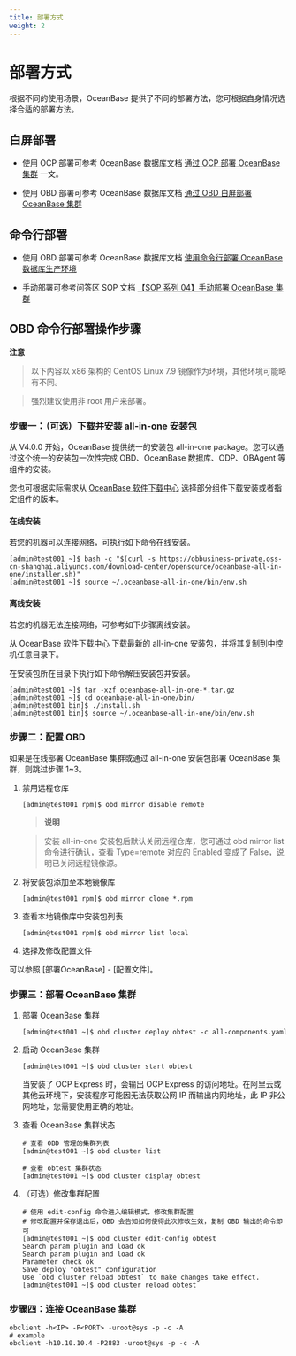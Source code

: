 ```yaml
---
title: 部署方式
weight: 2
---
```

# 部署方式

根据不同的使用场景，OceanBase 提供了不同的部署方法，您可根据自身情况选择合适的部署方法。

## 白屏部署

- 使用 OCP 部署可参考 OceanBase 数据库文档 [通过 OCP 部署 OceanBase 集群](https://www.oceanbase.com/docs/common-oceanbase-database-cn-10000000001700626) 一文。

- 使用 OBD 部署可参考 OceanBase 数据库文档 [通过 OBD 白屏部署 OceanBase 集群](https://www.oceanbase.com/docs/common-oceanbase-database-cn-10000000001697442)

## 命令行部署

- 使用 OBD 部署可参考 OceanBase 数据库文档 [使用命令行部署 OceanBase 数据库生产环境](https://www.oceanbase.com/docs/common-oceanbase-database-cn-10000000001692942)

- 手动部署可参考问答区 SOP 文档 [【SOP 系列 04】手动部署 OceanBase 集群](https://ask.oceanbase.com/t/topic/28800061)

## OBD 命令行部署操作步骤

**注意**

> 以下内容以 x86 架构的 CentOS Linux 7.9 镜像作为环境，其他环境可能略有不同。

> 强烈建议使用非 root 用户来部署。

### 步骤一：（可选）下载并安装 all-in-one 安装包
从 V4.0.0 开始，OceanBase 提供统一的安装包 all-in-one package。您可以通过这个统一的安装包一次性完成 OBD、OceanBase 数据库、ODP、OBAgent 等组件的安装。

您也可根据实际需求从 [OceanBase 软件下载中心](https://www.oceanbase.com/softwarecenter) 选择部分组件下载安装或者指定组件的版本。

#### 在线安装
若您的机器可以连接网络，可执行如下命令在线安装。

```shell
[admin@test001 ~]$ bash -c "$(curl -s https://obbusiness-private.oss-cn-shanghai.aliyuncs.com/download-center/opensource/oceanbase-all-in-one/installer.sh)"
[admin@test001 ~]$ source ~/.oceanbase-all-in-one/bin/env.sh
```

#### 离线安装
若您的机器无法连接网络，可参考如下步骤离线安装。

从 OceanBase 软件下载中心 下载最新的 all-in-one 安装包，并将其复制到中控机任意目录下。

在安装包所在目录下执行如下命令解压安装包并安装。

```shell
[admin@test001 ~]$ tar -xzf oceanbase-all-in-one-*.tar.gz
[admin@test001 ~]$ cd oceanbase-all-in-one/bin/
[admin@test001 bin]$ ./install.sh
[admin@test001 bin]$ source ~/.oceanbase-all-in-one/bin/env.sh
```

### 步骤二：配置 OBD

如果是在线部署 OceanBase 集群或通过 all-in-one 安装包部署 OceanBase 集群，则跳过步骤 1~3。

1. 禁用远程仓库

   ```shell
   [admin@test001 rpm]$ obd mirror disable remote
   ```

   >**说明**

   >安装 all-in-one 安装包后默认关闭远程仓库，您可通过 obd mirror list 命令进行确认，查看 Type=remote 对应的 Enabled 变成了 False，说明已关闭远程镜像源。

2. 将安装包添加至本地镜像库

   ```shell
   [admin@test001 rpm]$ obd mirror clone *.rpm
   ```
3. 查看本地镜像库中安装包列表

   ```shell
   [admin@test001 rpm]$ obd mirror list local
   ```

4. 选择及修改配置文件

  可以参照 [部署OceanBase] - [配置文件]。

### 步骤三：部署 OceanBase 集群

1. 部署 OceanBase 集群

   ```shell
   [admin@test001 ~]$ obd cluster deploy obtest -c all-components.yaml
   ```

2. 启动 OceanBase 集群

   ```shell
   [admin@test001 ~]$ obd cluster start obtest
   ```

   当安装了 OCP Express 时，会输出 OCP Express 的访问地址。在阿里云或其他云环境下，安装程序可能因无法获取公网 IP 而输出内网地址，此 IP 非公网地址，您需要使用正确的地址。

3. 查看 OceanBase 集群状态

   ```shell
   # 查看 OBD 管理的集群列表
   [admin@test001 ~]$ obd cluster list
  
   # 查看 obtest 集群状态
   [admin@test001 ~]$ obd cluster display obtest
   ```

4. （可选）修改集群配置

   ```shell
   # 使用 edit-config 命令进入编辑模式，修改集群配置
   # 修改配置并保存退出后，OBD 会告知如何使得此次修改生效，复制 OBD 输出的命令即可
   [admin@test001 ~]$ obd cluster edit-config obtest
   Search param plugin and load ok
   Search param plugin and load ok
   Parameter check ok
   Save deploy "obtest" configuration
   Use `obd cluster reload obtest` to make changes take effect.
   [admin@test001 ~]$ obd cluster reload obtest
   ```

### 步骤四：连接 OceanBase 集群

```shell
obclient -h<IP> -P<PORT> -uroot@sys -p -c -A
# example
obclient -h10.10.10.4 -P2883 -uroot@sys -p -c -A
```

